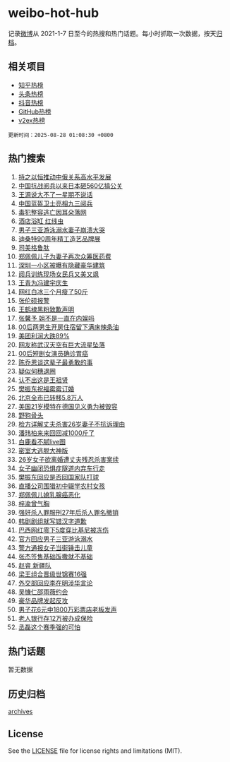 # weibo-hot-hub

记录[微博](https://www.weibo.com)从 2021-1-7 日至今的热搜和热门话题。每小时抓取一次数据，按天[归档](archives)。

## 相关项目

- [知乎热榜](https://github.com/lonnyzhang423/zhihu-hot-hub)
- [头条热榜](https://github.com/lonnyzhang423/toutiao-hot-hub)
- [抖音热榜](https://github.com/lonnyzhang423/douyin-hot-hub)
- [GitHub热榜](https://github.com/lonnyzhang423/github-hot-hub)
- [v2ex热榜](https://github.com/lonnyzhang423/v2ex-hot-hub)


`更新时间：2025-08-28 01:08:30 +0800`

## 热门搜索

1. [持之以恒推动中俄关系高水平发展](https://m.weibo.cn/search?containerid=100103type%3D1%26t%3D10%26q%3D%23%E6%8C%81%E4%B9%8B%E4%BB%A5%E6%81%92%E6%8E%A8%E5%8A%A8%E4%B8%AD%E4%BF%84%E5%85%B3%E7%B3%BB%E9%AB%98%E6%B0%B4%E5%B9%B3%E5%8F%91%E5%B1%95%23&stream_entry_id=51&isnewpage=1&extparam=seat%3D1%26filter_type%3Drealtimehot%26stream_entry_id%3D51%26c_type%3D51%26dgr%3D0%26cate%3D10103%26pos%3D0%26q%3D%2523%25E6%258C%2581%25E4%25B9%258B%25E4%25BB%25A5%25E6%2581%2592%25E6%258E%25A8%25E5%258A%25A8%25E4%25B8%25AD%25E4%25BF%2584%25E5%2585%25B3%25E7%25B3%25BB%25E9%25AB%2598%25E6%25B0%25B4%25E5%25B9%25B3%25E5%258F%2591%25E5%25B1%2595%2523%26display_time%3D1756314508%26pre_seqid%3D1756314508937051129466)
1. [中国抗战阅兵以来日本砸560亿搞公关](https://m.weibo.cn/search?containerid=100103type%3D1%26t%3D10%26q%3D%23%E4%B8%AD%E5%9B%BD%E6%8A%97%E6%88%98%E9%98%85%E5%85%B5%E4%BB%A5%E6%9D%A5%E6%97%A5%E6%9C%AC%E7%A0%B8560%E4%BA%BF%E6%90%9E%E5%85%AC%E5%85%B3%23&stream_entry_id=31&isnewpage=1&extparam=seat%3D1%26dgr%3D0%26band_rank%3D1%26filter_type%3Drealtimehot%26flag%3D1%26pos%3D0%26c_type%3D31%26realpos%3D1%26lcate%3D5001%26cate%3D5001%26stream_entry_id%3D31%26q%3D%2523%25E4%25B8%25AD%25E5%259B%25BD%25E6%258A%2597%25E6%2588%2598%25E9%2598%2585%25E5%2585%25B5%25E4%25BB%25A5%25E6%259D%25A5%25E6%2597%25A5%25E6%259C%25AC%25E7%25A0%25B8560%25E4%25BA%25BF%25E6%2590%259E%25E5%2585%25AC%25E5%2585%25B3%2523%26display_time%3D1756314508%26pre_seqid%3D1756314508937051129466)
1. [王源说大不了一星期不说话](https://m.weibo.cn/search?containerid=100103type%3D1%26t%3D10%26q%3D%E7%8E%8B%E6%BA%90%E8%AF%B4%E5%A4%A7%E4%B8%8D%E4%BA%86%E4%B8%80%E6%98%9F%E6%9C%9F%E4%B8%8D%E8%AF%B4%E8%AF%9D&stream_entry_id=31&isnewpage=1&extparam=seat%3D1%26dgr%3D0%26band_rank%3D2%26filter_type%3Drealtimehot%26flag%3D2%26pos%3D1%26c_type%3D31%26realpos%3D2%26lcate%3D5001%26cate%3D5001%26stream_entry_id%3D31%26q%3D%25E7%258E%258B%25E6%25BA%2590%25E8%25AF%25B4%25E5%25A4%25A7%25E4%25B8%258D%25E4%25BA%2586%25E4%25B8%2580%25E6%2598%259F%25E6%259C%259F%25E4%25B8%258D%25E8%25AF%25B4%25E8%25AF%259D%26display_time%3D1756314508%26pre_seqid%3D1756314508937051129466)
1. [中国蓝盔卫士亮相九三阅兵](https://m.weibo.cn/search?containerid=100103type%3D1%26t%3D10%26q%3D%23%E4%B8%AD%E5%9B%BD%E8%93%9D%E7%9B%94%E5%8D%AB%E5%A3%AB%E4%BA%AE%E7%9B%B8%E4%B9%9D%E4%B8%89%E9%98%85%E5%85%B5%23&stream_entry_id=31&isnewpage=1&extparam=seat%3D1%26dgr%3D0%26band_rank%3D3%26filter_type%3Drealtimehot%26flag%3D0%26pos%3D2%26c_type%3D31%26realpos%3D3%26lcate%3D5001%26cate%3D5001%26stream_entry_id%3D31%26q%3D%2523%25E4%25B8%25AD%25E5%259B%25BD%25E8%2593%259D%25E7%259B%2594%25E5%258D%25AB%25E5%25A3%25AB%25E4%25BA%25AE%25E7%259B%25B8%25E4%25B9%259D%25E4%25B8%2589%25E9%2598%2585%25E5%2585%25B5%2523%26display_time%3D1756314508%26pre_seqid%3D1756314508937051129466)
1. [毒犯整容逃亡因耳朵落网](https://m.weibo.cn/search?containerid=100103type%3D1%26t%3D10%26q%3D%23%E6%AF%92%E7%8A%AF%E6%95%B4%E5%AE%B9%E9%80%83%E4%BA%A1%E5%9B%A0%E8%80%B3%E6%9C%B5%E8%90%BD%E7%BD%91%23&stream_entry_id=31&isnewpage=1&extparam=seat%3D1%26dgr%3D0%26band_rank%3D4%26filter_type%3Drealtimehot%26flag%3D0%26pos%3D3%26c_type%3D31%26realpos%3D4%26lcate%3D5001%26cate%3D5001%26stream_entry_id%3D31%26q%3D%2523%25E6%25AF%2592%25E7%258A%25AF%25E6%2595%25B4%25E5%25AE%25B9%25E9%2580%2583%25E4%25BA%25A1%25E5%259B%25A0%25E8%2580%25B3%25E6%259C%25B5%25E8%2590%25BD%25E7%25BD%2591%2523%26display_time%3D1756314508%26pre_seqid%3D1756314508937051129466)
1. [酒店浴缸 红线虫](https://m.weibo.cn/search?containerid=100103type%3D1%26t%3D10%26q%3D%E9%85%92%E5%BA%97%E6%B5%B4%E7%BC%B8+%E7%BA%A2%E7%BA%BF%E8%99%AB&stream_entry_id=31&isnewpage=1&extparam=seat%3D1%26dgr%3D0%26band_rank%3D5%26filter_type%3Drealtimehot%26flag%3D0%26pos%3D4%26c_type%3D31%26realpos%3D5%26lcate%3D5001%26cate%3D5001%26stream_entry_id%3D31%26q%3D%25E9%2585%2592%25E5%25BA%2597%25E6%25B5%25B4%25E7%25BC%25B8%2520%25E7%25BA%25A2%25E7%25BA%25BF%25E8%2599%25AB%26display_time%3D1756314508%26pre_seqid%3D1756314508937051129466)
1. [男子三亚游泳溺水妻子崩溃大哭](https://m.weibo.cn/search?containerid=100103type%3D1%26t%3D10%26q%3D%23%E7%94%B7%E5%AD%90%E4%B8%89%E4%BA%9A%E6%B8%B8%E6%B3%B3%E6%BA%BA%E6%B0%B4%E5%A6%BB%E5%AD%90%E5%B4%A9%E6%BA%83%E5%A4%A7%E5%93%AD%23&stream_entry_id=31&isnewpage=1&extparam=seat%3D1%26dgr%3D0%26band_rank%3D6%26filter_type%3Drealtimehot%26flag%3D0%26pos%3D5%26c_type%3D31%26realpos%3D6%26lcate%3D5001%26cate%3D5001%26stream_entry_id%3D31%26q%3D%2523%25E7%2594%25B7%25E5%25AD%2590%25E4%25B8%2589%25E4%25BA%259A%25E6%25B8%25B8%25E6%25B3%25B3%25E6%25BA%25BA%25E6%25B0%25B4%25E5%25A6%25BB%25E5%25AD%2590%25E5%25B4%25A9%25E6%25BA%2583%25E5%25A4%25A7%25E5%2593%25AD%2523%26display_time%3D1756314508%26pre_seqid%3D1756314508937051129466)
1. [迪桑特90周年精工造艺品牌展](https://m.weibo.cn/search?containerid=100103type%3D1%26t%3D10%26q%3D%23%E8%BF%AA%E6%A1%91%E7%89%B990%E5%91%A8%E5%B9%B4%E7%B2%BE%E5%B7%A5%E9%80%A0%E8%89%BA%E5%93%81%E7%89%8C%E5%B1%95%23&stream_entry_id=31&isnewpage=1&extparam=seat%3D1%26dgr%3D0%26stream_entry_id%3D31%26adid%3D298753%26is_ad_pos%3D1%26filter_type%3Drealtimehot%26pos%3D6%26c_type%3D31%26band_rank%3D7%26topic_ad%3D1%26cate%3D5001%26lcate%3D5001%26q%3D%2523%25E8%25BF%25AA%25E6%25A1%2591%25E7%2589%25B990%25E5%2591%25A8%25E5%25B9%25B4%25E7%25B2%25BE%25E5%25B7%25A5%25E9%2580%25A0%25E8%2589%25BA%25E5%2593%2581%25E7%2589%258C%25E5%25B1%2595%2523%26display_time%3D1756314508%26pre_seqid%3D1756314508937051129466)
1. [司美格鲁肽](https://m.weibo.cn/search?containerid=100103type%3D1%26t%3D10%26q%3D%E5%8F%B8%E7%BE%8E%E6%A0%BC%E9%B2%81%E8%82%BD&stream_entry_id=31&isnewpage=1&extparam=seat%3D1%26dgr%3D0%26band_rank%3D7%26filter_type%3Drealtimehot%26flag%3D0%26pos%3D7%26c_type%3D31%26realpos%3D7%26lcate%3D5001%26cate%3D5001%26stream_entry_id%3D31%26q%3D%25E5%258F%25B8%25E7%25BE%258E%25E6%25A0%25BC%25E9%25B2%2581%25E8%2582%25BD%26display_time%3D1756314508%26pre_seqid%3D1756314508937051129466)
1. [郑佩佩儿子为妻子再次众筹医药费](https://m.weibo.cn/search?containerid=100103type%3D1%26t%3D10%26q%3D%23%E9%83%91%E4%BD%A9%E4%BD%A9%E5%84%BF%E5%AD%90%E4%B8%BA%E5%A6%BB%E5%AD%90%E5%86%8D%E6%AC%A1%E4%BC%97%E7%AD%B9%E5%8C%BB%E8%8D%AF%E8%B4%B9%23&stream_entry_id=31&isnewpage=1&extparam=seat%3D1%26dgr%3D0%26band_rank%3D8%26filter_type%3Drealtimehot%26flag%3D0%26pos%3D8%26c_type%3D31%26realpos%3D8%26lcate%3D5001%26cate%3D5001%26stream_entry_id%3D31%26q%3D%2523%25E9%2583%2591%25E4%25BD%25A9%25E4%25BD%25A9%25E5%2584%25BF%25E5%25AD%2590%25E4%25B8%25BA%25E5%25A6%25BB%25E5%25AD%2590%25E5%2586%258D%25E6%25AC%25A1%25E4%25BC%2597%25E7%25AD%25B9%25E5%258C%25BB%25E8%258D%25AF%25E8%25B4%25B9%2523%26display_time%3D1756314508%26pre_seqid%3D1756314508937051129466)
1. [深圳一小区被曝有隐藏豪华建筑](https://m.weibo.cn/search?containerid=100103type%3D1%26t%3D10%26q%3D%23%E6%B7%B1%E5%9C%B3%E4%B8%80%E5%B0%8F%E5%8C%BA%E8%A2%AB%E6%9B%9D%E6%9C%89%E9%9A%90%E8%97%8F%E8%B1%AA%E5%8D%8E%E5%BB%BA%E7%AD%91%23&stream_entry_id=31&isnewpage=1&extparam=seat%3D1%26dgr%3D0%26band_rank%3D9%26filter_type%3Drealtimehot%26flag%3D0%26pos%3D9%26c_type%3D31%26realpos%3D9%26lcate%3D5001%26cate%3D5001%26stream_entry_id%3D31%26q%3D%2523%25E6%25B7%25B1%25E5%259C%25B3%25E4%25B8%2580%25E5%25B0%258F%25E5%258C%25BA%25E8%25A2%25AB%25E6%259B%259D%25E6%259C%2589%25E9%259A%2590%25E8%2597%258F%25E8%25B1%25AA%25E5%258D%258E%25E5%25BB%25BA%25E7%25AD%2591%2523%26display_time%3D1756314508%26pre_seqid%3D1756314508937051129466)
1. [阅兵训练现场女民兵又美又飒](https://m.weibo.cn/search?containerid=100103type%3D1%26t%3D10%26q%3D%23%E9%98%85%E5%85%B5%E8%AE%AD%E7%BB%83%E7%8E%B0%E5%9C%BA%E5%A5%B3%E6%B0%91%E5%85%B5%E5%8F%88%E7%BE%8E%E5%8F%88%E9%A3%92%23&stream_entry_id=31&isnewpage=1&extparam=seat%3D1%26dgr%3D0%26band_rank%3D10%26filter_type%3Drealtimehot%26flag%3D1%26pos%3D10%26c_type%3D31%26realpos%3D10%26lcate%3D5001%26cate%3D5001%26stream_entry_id%3D31%26q%3D%2523%25E9%2598%2585%25E5%2585%25B5%25E8%25AE%25AD%25E7%25BB%2583%25E7%258E%25B0%25E5%259C%25BA%25E5%25A5%25B3%25E6%25B0%2591%25E5%2585%25B5%25E5%258F%2588%25E7%25BE%258E%25E5%258F%2588%25E9%25A3%2592%2523%26display_time%3D1756314508%26pre_seqid%3D1756314508937051129466)
1. [王青为冯建宇庆生](https://m.weibo.cn/search?containerid=100103type%3D1%26t%3D10%26q%3D%23%E7%8E%8B%E9%9D%92%E4%B8%BA%E5%86%AF%E5%BB%BA%E5%AE%87%E5%BA%86%E7%94%9F%23&stream_entry_id=31&isnewpage=1&extparam=seat%3D1%26dgr%3D0%26band_rank%3D11%26filter_type%3Drealtimehot%26flag%3D0%26pos%3D11%26c_type%3D31%26realpos%3D11%26lcate%3D5001%26cate%3D5001%26stream_entry_id%3D31%26q%3D%2523%25E7%258E%258B%25E9%259D%2592%25E4%25B8%25BA%25E5%2586%25AF%25E5%25BB%25BA%25E5%25AE%2587%25E5%25BA%2586%25E7%2594%259F%2523%26display_time%3D1756314508%26pre_seqid%3D1756314508937051129466)
1. [网红白冰三个月瘦了50斤](https://m.weibo.cn/search?containerid=100103type%3D1%26t%3D10%26q%3D%23%E7%BD%91%E7%BA%A2%E7%99%BD%E5%86%B0%E4%B8%89%E4%B8%AA%E6%9C%88%E7%98%A6%E4%BA%8650%E6%96%A4%23&stream_entry_id=31&isnewpage=1&extparam=seat%3D1%26dgr%3D0%26band_rank%3D12%26filter_type%3Drealtimehot%26flag%3D2%26pos%3D12%26c_type%3D31%26realpos%3D12%26lcate%3D5001%26cate%3D5001%26stream_entry_id%3D31%26q%3D%2523%25E7%25BD%2591%25E7%25BA%25A2%25E7%2599%25BD%25E5%2586%25B0%25E4%25B8%2589%25E4%25B8%25AA%25E6%259C%2588%25E7%2598%25A6%25E4%25BA%258650%25E6%2596%25A4%2523%26display_time%3D1756314508%26pre_seqid%3D1756314508937051129466)
1. [张伦硕报警](https://m.weibo.cn/search?containerid=100103type%3D1%26t%3D10%26q%3D%23%E5%BC%A0%E4%BC%A6%E7%A1%95%E6%8A%A5%E8%AD%A6%23&stream_entry_id=31&isnewpage=1&extparam=seat%3D1%26dgr%3D0%26band_rank%3D13%26filter_type%3Drealtimehot%26flag%3D2%26pos%3D13%26c_type%3D31%26realpos%3D13%26lcate%3D5001%26cate%3D5001%26stream_entry_id%3D31%26q%3D%2523%25E5%25BC%25A0%25E4%25BC%25A6%25E7%25A1%2595%25E6%258A%25A5%25E8%25AD%25A6%2523%26display_time%3D1756314508%26pre_seqid%3D1756314508937051129466)
1. [王鹤棣黑粉致歉声明](https://m.weibo.cn/search?containerid=100103type%3D1%26t%3D10%26q%3D%23%E7%8E%8B%E9%B9%A4%E6%A3%A3%E9%BB%91%E7%B2%89%E8%87%B4%E6%AD%89%E5%A3%B0%E6%98%8E%23&stream_entry_id=31&isnewpage=1&extparam=seat%3D1%26dgr%3D0%26band_rank%3D14%26filter_type%3Drealtimehot%26flag%3D0%26pos%3D14%26c_type%3D31%26realpos%3D14%26lcate%3D5001%26cate%3D5001%26stream_entry_id%3D31%26q%3D%2523%25E7%258E%258B%25E9%25B9%25A4%25E6%25A3%25A3%25E9%25BB%2591%25E7%25B2%2589%25E8%2587%25B4%25E6%25AD%2589%25E5%25A3%25B0%25E6%2598%258E%2523%26display_time%3D1756314508%26pre_seqid%3D1756314508937051129466)
1. [张馨予 姐不是一直在内娱吗](https://m.weibo.cn/search?containerid=100103type%3D1%26t%3D10%26q%3D%E5%BC%A0%E9%A6%A8%E4%BA%88+%E5%A7%90%E4%B8%8D%E6%98%AF%E4%B8%80%E7%9B%B4%E5%9C%A8%E5%86%85%E5%A8%B1%E5%90%97&stream_entry_id=31&isnewpage=1&extparam=seat%3D1%26dgr%3D0%26band_rank%3D15%26filter_type%3Drealtimehot%26flag%3D0%26pos%3D15%26c_type%3D31%26realpos%3D15%26lcate%3D5001%26cate%3D5001%26stream_entry_id%3D31%26q%3D%25E5%25BC%25A0%25E9%25A6%25A8%25E4%25BA%2588%2520%25E5%25A7%2590%25E4%25B8%258D%25E6%2598%25AF%25E4%25B8%2580%25E7%259B%25B4%25E5%259C%25A8%25E5%2586%2585%25E5%25A8%25B1%25E5%2590%2597%26display_time%3D1756314508%26pre_seqid%3D1756314508937051129466)
1. [00后两男生开房住宿留下满床辣条油](https://m.weibo.cn/search?containerid=100103type%3D1%26t%3D10%26q%3D%2300%E5%90%8E%E4%B8%A4%E7%94%B7%E7%94%9F%E5%BC%80%E6%88%BF%E4%BD%8F%E5%AE%BF%E7%95%99%E4%B8%8B%E6%BB%A1%E5%BA%8A%E8%BE%A3%E6%9D%A1%E6%B2%B9%23&stream_entry_id=31&isnewpage=1&extparam=seat%3D1%26dgr%3D0%26band_rank%3D16%26filter_type%3Drealtimehot%26flag%3D0%26pos%3D16%26c_type%3D31%26realpos%3D16%26lcate%3D5001%26cate%3D5001%26stream_entry_id%3D31%26q%3D%252300%25E5%2590%258E%25E4%25B8%25A4%25E7%2594%25B7%25E7%2594%259F%25E5%25BC%2580%25E6%2588%25BF%25E4%25BD%258F%25E5%25AE%25BF%25E7%2595%2599%25E4%25B8%258B%25E6%25BB%25A1%25E5%25BA%258A%25E8%25BE%25A3%25E6%259D%25A1%25E6%25B2%25B9%2523%26display_time%3D1756314508%26pre_seqid%3D1756314508937051129466)
1. [美团利润大跌89%](https://m.weibo.cn/search?containerid=100103type%3D1%26t%3D10%26q%3D%E7%BE%8E%E5%9B%A2%E5%88%A9%E6%B6%A6%E5%A4%A7%E8%B7%8C89%25&stream_entry_id=31&isnewpage=1&extparam=seat%3D1%26dgr%3D0%26band_rank%3D17%26filter_type%3Drealtimehot%26flag%3D0%26pos%3D17%26c_type%3D31%26realpos%3D17%26lcate%3D5001%26cate%3D5001%26stream_entry_id%3D31%26q%3D%25E7%25BE%258E%25E5%259B%25A2%25E5%2588%25A9%25E6%25B6%25A6%25E5%25A4%25A7%25E8%25B7%258C89%2525%26display_time%3D1756314508%26pre_seqid%3D1756314508937051129466)
1. [网友称武汉天空有巨大流星坠落](https://m.weibo.cn/search?containerid=100103type%3D1%26t%3D10%26q%3D%23%E7%BD%91%E5%8F%8B%E7%A7%B0%E6%AD%A6%E6%B1%89%E5%A4%A9%E7%A9%BA%E6%9C%89%E5%B7%A8%E5%A4%A7%E6%B5%81%E6%98%9F%E5%9D%A0%E8%90%BD%23&stream_entry_id=31&isnewpage=1&extparam=seat%3D1%26dgr%3D0%26band_rank%3D18%26filter_type%3Drealtimehot%26flag%3D1%26pos%3D18%26c_type%3D31%26realpos%3D18%26lcate%3D5001%26cate%3D5001%26stream_entry_id%3D31%26q%3D%2523%25E7%25BD%2591%25E5%258F%258B%25E7%25A7%25B0%25E6%25AD%25A6%25E6%25B1%2589%25E5%25A4%25A9%25E7%25A9%25BA%25E6%259C%2589%25E5%25B7%25A8%25E5%25A4%25A7%25E6%25B5%2581%25E6%2598%259F%25E5%259D%25A0%25E8%2590%25BD%2523%26display_time%3D1756314508%26pre_seqid%3D1756314508937051129466)
1. [00后短剧女演员确诊胃癌](https://m.weibo.cn/search?containerid=100103type%3D1%26t%3D10%26q%3D%2300%E5%90%8E%E7%9F%AD%E5%89%A7%E5%A5%B3%E6%BC%94%E5%91%98%E7%A1%AE%E8%AF%8A%E8%83%83%E7%99%8C%23&stream_entry_id=31&isnewpage=1&extparam=seat%3D1%26dgr%3D0%26band_rank%3D19%26filter_type%3Drealtimehot%26flag%3D0%26pos%3D19%26c_type%3D31%26realpos%3D19%26lcate%3D5001%26cate%3D5001%26stream_entry_id%3D31%26q%3D%252300%25E5%2590%258E%25E7%259F%25AD%25E5%2589%25A7%25E5%25A5%25B3%25E6%25BC%2594%25E5%2591%2598%25E7%25A1%25AE%25E8%25AF%258A%25E8%2583%2583%25E7%2599%258C%2523%26display_time%3D1756314508%26pre_seqid%3D1756314508937051129466)
1. [陈乔恩谈这辈子最勇敢的事](https://m.weibo.cn/search?containerid=100103type%3D1%26t%3D10%26q%3D%E9%99%88%E4%B9%94%E6%81%A9%E8%B0%88%E8%BF%99%E8%BE%88%E5%AD%90%E6%9C%80%E5%8B%87%E6%95%A2%E7%9A%84%E4%BA%8B&stream_entry_id=31&isnewpage=1&extparam=seat%3D1%26dgr%3D0%26band_rank%3D20%26filter_type%3Drealtimehot%26flag%3D0%26pos%3D20%26c_type%3D31%26realpos%3D20%26lcate%3D5001%26cate%3D5001%26stream_entry_id%3D31%26q%3D%25E9%2599%2588%25E4%25B9%2594%25E6%2581%25A9%25E8%25B0%2588%25E8%25BF%2599%25E8%25BE%2588%25E5%25AD%2590%25E6%259C%2580%25E5%258B%2587%25E6%2595%25A2%25E7%259A%2584%25E4%25BA%258B%26display_time%3D1756314508%26pre_seqid%3D1756314508937051129466)
1. [疑似何穗退圈](https://m.weibo.cn/search?containerid=100103type%3D1%26t%3D10%26q%3D%23%E7%96%91%E4%BC%BC%E4%BD%95%E7%A9%97%E9%80%80%E5%9C%88%23&stream_entry_id=31&isnewpage=1&extparam=seat%3D1%26dgr%3D0%26band_rank%3D21%26filter_type%3Drealtimehot%26flag%3D0%26pos%3D21%26c_type%3D31%26realpos%3D21%26lcate%3D5001%26cate%3D5001%26stream_entry_id%3D31%26q%3D%2523%25E7%2596%2591%25E4%25BC%25BC%25E4%25BD%2595%25E7%25A9%2597%25E9%2580%2580%25E5%259C%2588%2523%26display_time%3D1756314508%26pre_seqid%3D1756314508937051129466)
1. [认不出这是王祖贤](https://m.weibo.cn/search?containerid=100103type%3D1%26t%3D10%26q%3D%23%E8%AE%A4%E4%B8%8D%E5%87%BA%E8%BF%99%E6%98%AF%E7%8E%8B%E7%A5%96%E8%B4%A4%23&stream_entry_id=31&isnewpage=1&extparam=seat%3D1%26dgr%3D0%26band_rank%3D22%26filter_type%3Drealtimehot%26flag%3D0%26pos%3D22%26c_type%3D31%26realpos%3D22%26lcate%3D5001%26cate%3D5001%26stream_entry_id%3D31%26q%3D%2523%25E8%25AE%25A4%25E4%25B8%258D%25E5%2587%25BA%25E8%25BF%2599%25E6%2598%25AF%25E7%258E%258B%25E7%25A5%2596%25E8%25B4%25A4%2523%26display_time%3D1756314508%26pre_seqid%3D1756314508937051129466)
1. [樊振东祝福霉霉订婚](https://m.weibo.cn/search?containerid=100103type%3D1%26t%3D10%26q%3D%23%E6%A8%8A%E6%8C%AF%E4%B8%9C%E7%A5%9D%E7%A6%8F%E9%9C%89%E9%9C%89%E8%AE%A2%E5%A9%9A%23&stream_entry_id=31&isnewpage=1&extparam=seat%3D1%26dgr%3D0%26band_rank%3D23%26filter_type%3Drealtimehot%26flag%3D0%26pos%3D23%26c_type%3D31%26realpos%3D23%26lcate%3D5001%26cate%3D5001%26stream_entry_id%3D31%26q%3D%2523%25E6%25A8%258A%25E6%258C%25AF%25E4%25B8%259C%25E7%25A5%259D%25E7%25A6%258F%25E9%259C%2589%25E9%259C%2589%25E8%25AE%25A2%25E5%25A9%259A%2523%26display_time%3D1756314508%26pre_seqid%3D1756314508937051129466)
1. [北京全市已转移5.8万人](https://m.weibo.cn/search?containerid=100103type%3D1%26t%3D10%26q%3D%23%E5%8C%97%E4%BA%AC%E5%85%A8%E5%B8%82%E5%B7%B2%E8%BD%AC%E7%A7%BB5.8%E4%B8%87%E4%BA%BA%23&stream_entry_id=31&isnewpage=1&extparam=seat%3D1%26dgr%3D0%26band_rank%3D24%26filter_type%3Drealtimehot%26flag%3D0%26pos%3D24%26c_type%3D31%26realpos%3D24%26lcate%3D5001%26cate%3D5001%26stream_entry_id%3D31%26q%3D%2523%25E5%258C%2597%25E4%25BA%25AC%25E5%2585%25A8%25E5%25B8%2582%25E5%25B7%25B2%25E8%25BD%25AC%25E7%25A7%25BB5.8%25E4%25B8%2587%25E4%25BA%25BA%2523%26display_time%3D1756314508%26pre_seqid%3D1756314508937051129466)
1. [美国21岁模特在德国见义勇为被毁容](https://m.weibo.cn/search?containerid=100103type%3D1%26t%3D10%26q%3D%23%E7%BE%8E%E5%9B%BD21%E5%B2%81%E6%A8%A1%E7%89%B9%E5%9C%A8%E5%BE%B7%E5%9B%BD%E8%A7%81%E4%B9%89%E5%8B%87%E4%B8%BA%E8%A2%AB%E6%AF%81%E5%AE%B9%23&stream_entry_id=31&isnewpage=1&extparam=seat%3D1%26dgr%3D0%26band_rank%3D25%26filter_type%3Drealtimehot%26flag%3D0%26pos%3D25%26c_type%3D31%26realpos%3D25%26lcate%3D5001%26cate%3D5001%26stream_entry_id%3D31%26q%3D%2523%25E7%25BE%258E%25E5%259B%25BD21%25E5%25B2%2581%25E6%25A8%25A1%25E7%2589%25B9%25E5%259C%25A8%25E5%25BE%25B7%25E5%259B%25BD%25E8%25A7%2581%25E4%25B9%2589%25E5%258B%2587%25E4%25B8%25BA%25E8%25A2%25AB%25E6%25AF%2581%25E5%25AE%25B9%2523%26display_time%3D1756314508%26pre_seqid%3D1756314508937051129466)
1. [野狗骨头](https://m.weibo.cn/search?containerid=100103type%3D1%26t%3D10%26q%3D%E9%87%8E%E7%8B%97%E9%AA%A8%E5%A4%B4&stream_entry_id=31&isnewpage=1&extparam=seat%3D1%26dgr%3D0%26band_rank%3D26%26filter_type%3Drealtimehot%26flag%3D0%26pos%3D26%26c_type%3D31%26realpos%3D26%26lcate%3D5001%26cate%3D5001%26stream_entry_id%3D31%26q%3D%25E9%2587%258E%25E7%258B%2597%25E9%25AA%25A8%25E5%25A4%25B4%26display_time%3D1756314508%26pre_seqid%3D1756314508937051129466)
1. [检方详解丈夫杀害26岁妻子不抗诉理由](https://m.weibo.cn/search?containerid=100103type%3D1%26t%3D10%26q%3D%23%E6%A3%80%E6%96%B9%E8%AF%A6%E8%A7%A3%E4%B8%88%E5%A4%AB%E6%9D%80%E5%AE%B326%E5%B2%81%E5%A6%BB%E5%AD%90%E4%B8%8D%E6%8A%97%E8%AF%89%E7%90%86%E7%94%B1%23&stream_entry_id=31&isnewpage=1&extparam=seat%3D1%26dgr%3D0%26band_rank%3D27%26filter_type%3Drealtimehot%26flag%3D0%26pos%3D27%26c_type%3D31%26realpos%3D27%26lcate%3D5001%26cate%3D5001%26stream_entry_id%3D31%26q%3D%2523%25E6%25A3%2580%25E6%2596%25B9%25E8%25AF%25A6%25E8%25A7%25A3%25E4%25B8%2588%25E5%25A4%25AB%25E6%259D%2580%25E5%25AE%25B326%25E5%25B2%2581%25E5%25A6%25BB%25E5%25AD%2590%25E4%25B8%258D%25E6%258A%2597%25E8%25AF%2589%25E7%2590%2586%25E7%2594%25B1%2523%26display_time%3D1756314508%26pre_seqid%3D1756314508937051129466)
1. [潘玮柏来来回回减1000斤了](https://m.weibo.cn/search?containerid=100103type%3D1%26t%3D10%26q%3D%E6%BD%98%E7%8E%AE%E6%9F%8F%E6%9D%A5%E6%9D%A5%E5%9B%9E%E5%9B%9E%E5%87%8F1000%E6%96%A4%E4%BA%86&stream_entry_id=31&isnewpage=1&extparam=seat%3D1%26dgr%3D0%26band_rank%3D28%26filter_type%3Drealtimehot%26flag%3D0%26pos%3D28%26c_type%3D31%26realpos%3D28%26lcate%3D5001%26cate%3D5001%26stream_entry_id%3D31%26q%3D%25E6%25BD%2598%25E7%258E%25AE%25E6%259F%258F%25E6%259D%25A5%25E6%259D%25A5%25E5%259B%259E%25E5%259B%259E%25E5%2587%258F1000%25E6%2596%25A4%25E4%25BA%2586%26display_time%3D1756314508%26pre_seqid%3D1756314508937051129466)
1. [白鹿看不腻live图](https://m.weibo.cn/search?containerid=100103type%3D1%26t%3D10%26q%3D%23%E7%99%BD%E9%B9%BF%E7%9C%8B%E4%B8%8D%E8%85%BBlive%E5%9B%BE%23&stream_entry_id=31&isnewpage=1&extparam=seat%3D1%26dgr%3D0%26band_rank%3D29%26filter_type%3Drealtimehot%26flag%3D1%26pos%3D29%26c_type%3D31%26realpos%3D29%26lcate%3D5001%26cate%3D5001%26stream_entry_id%3D31%26q%3D%2523%25E7%2599%25BD%25E9%25B9%25BF%25E7%259C%258B%25E4%25B8%258D%25E8%2585%25BBlive%25E5%259B%25BE%2523%26display_time%3D1756314508%26pre_seqid%3D1756314508937051129466)
1. [密室大逃脱大神版](https://m.weibo.cn/search?containerid=100103type%3D1%26t%3D10%26q%3D%E5%AF%86%E5%AE%A4%E5%A4%A7%E9%80%83%E8%84%B1%E5%A4%A7%E7%A5%9E%E7%89%88&stream_entry_id=31&isnewpage=1&extparam=seat%3D1%26dgr%3D0%26band_rank%3D30%26filter_type%3Drealtimehot%26flag%3D1%26pos%3D30%26c_type%3D31%26realpos%3D30%26lcate%3D5001%26cate%3D5001%26stream_entry_id%3D31%26q%3D%25E5%25AF%2586%25E5%25AE%25A4%25E5%25A4%25A7%25E9%2580%2583%25E8%2584%25B1%25E5%25A4%25A7%25E7%25A5%259E%25E7%2589%2588%26display_time%3D1756314508%26pre_seqid%3D1756314508937051129466)
1. [26岁女子欲离婚遭丈夫残忍杀害案续](https://m.weibo.cn/search?containerid=100103type%3D1%26t%3D10%26q%3D%2326%E5%B2%81%E5%A5%B3%E5%AD%90%E6%AC%B2%E7%A6%BB%E5%A9%9A%E9%81%AD%E4%B8%88%E5%A4%AB%E6%AE%8B%E5%BF%8D%E6%9D%80%E5%AE%B3%E6%A1%88%E7%BB%AD%23&stream_entry_id=31&isnewpage=1&extparam=seat%3D1%26dgr%3D0%26band_rank%3D31%26filter_type%3Drealtimehot%26flag%3D1%26pos%3D31%26c_type%3D31%26realpos%3D31%26lcate%3D5001%26cate%3D5001%26stream_entry_id%3D31%26q%3D%252326%25E5%25B2%2581%25E5%25A5%25B3%25E5%25AD%2590%25E6%25AC%25B2%25E7%25A6%25BB%25E5%25A9%259A%25E9%2581%25AD%25E4%25B8%2588%25E5%25A4%25AB%25E6%25AE%258B%25E5%25BF%258D%25E6%259D%2580%25E5%25AE%25B3%25E6%25A1%2588%25E7%25BB%25AD%2523%26display_time%3D1756314508%26pre_seqid%3D1756314508937051129466)
1. [女子幽闭恐惧症隧道内弃车行走](https://m.weibo.cn/search?containerid=100103type%3D1%26t%3D10%26q%3D%23%E5%A5%B3%E5%AD%90%E5%B9%BD%E9%97%AD%E6%81%90%E6%83%A7%E7%97%87%E9%9A%A7%E9%81%93%E5%86%85%E5%BC%83%E8%BD%A6%E8%A1%8C%E8%B5%B0%23&stream_entry_id=31&isnewpage=1&extparam=seat%3D1%26dgr%3D0%26band_rank%3D32%26filter_type%3Drealtimehot%26flag%3D0%26pos%3D32%26c_type%3D31%26realpos%3D32%26lcate%3D5001%26cate%3D5001%26stream_entry_id%3D31%26q%3D%2523%25E5%25A5%25B3%25E5%25AD%2590%25E5%25B9%25BD%25E9%2597%25AD%25E6%2581%2590%25E6%2583%25A7%25E7%2597%2587%25E9%259A%25A7%25E9%2581%2593%25E5%2586%2585%25E5%25BC%2583%25E8%25BD%25A6%25E8%25A1%258C%25E8%25B5%25B0%2523%26display_time%3D1756314508%26pre_seqid%3D1756314508937051129466)
1. [樊振东回应是否回国家队打球](https://m.weibo.cn/search?containerid=100103type%3D1%26t%3D10%26q%3D%23%E6%A8%8A%E6%8C%AF%E4%B8%9C%E5%9B%9E%E5%BA%94%E6%98%AF%E5%90%A6%E5%9B%9E%E5%9B%BD%E5%AE%B6%E9%98%9F%E6%89%93%E7%90%83%23&stream_entry_id=31&isnewpage=1&extparam=seat%3D1%26dgr%3D0%26band_rank%3D33%26filter_type%3Drealtimehot%26flag%3D0%26pos%3D33%26c_type%3D31%26realpos%3D33%26lcate%3D5001%26cate%3D5001%26stream_entry_id%3D31%26q%3D%2523%25E6%25A8%258A%25E6%258C%25AF%25E4%25B8%259C%25E5%259B%259E%25E5%25BA%2594%25E6%2598%25AF%25E5%2590%25A6%25E5%259B%259E%25E5%259B%25BD%25E5%25AE%25B6%25E9%2598%259F%25E6%2589%2593%25E7%2590%2583%2523%26display_time%3D1756314508%26pre_seqid%3D1756314508937051129466)
1. [直播公司围猎初中辍学农村女孩](https://m.weibo.cn/search?containerid=100103type%3D1%26t%3D10%26q%3D%E7%9B%B4%E6%92%AD%E5%85%AC%E5%8F%B8%E5%9B%B4%E7%8C%8E%E5%88%9D%E4%B8%AD%E8%BE%8D%E5%AD%A6%E5%86%9C%E6%9D%91%E5%A5%B3%E5%AD%A9&stream_entry_id=31&isnewpage=1&extparam=seat%3D1%26dgr%3D0%26band_rank%3D34%26filter_type%3Drealtimehot%26flag%3D0%26pos%3D34%26c_type%3D31%26realpos%3D34%26lcate%3D5001%26cate%3D5001%26stream_entry_id%3D31%26q%3D%25E7%259B%25B4%25E6%2592%25AD%25E5%2585%25AC%25E5%258F%25B8%25E5%259B%25B4%25E7%258C%258E%25E5%2588%259D%25E4%25B8%25AD%25E8%25BE%258D%25E5%25AD%25A6%25E5%2586%259C%25E6%259D%2591%25E5%25A5%25B3%25E5%25AD%25A9%26display_time%3D1756314508%26pre_seqid%3D1756314508937051129466)
1. [郑佩佩儿媳乳腺癌恶化](https://m.weibo.cn/search?containerid=100103type%3D1%26t%3D10%26q%3D%23%E9%83%91%E4%BD%A9%E4%BD%A9%E5%84%BF%E5%AA%B3%E4%B9%B3%E8%85%BA%E7%99%8C%E6%81%B6%E5%8C%96%23&stream_entry_id=31&isnewpage=1&extparam=seat%3D1%26dgr%3D0%26band_rank%3D35%26filter_type%3Drealtimehot%26flag%3D0%26pos%3D35%26c_type%3D31%26realpos%3D35%26lcate%3D5001%26cate%3D5001%26stream_entry_id%3D31%26q%3D%2523%25E9%2583%2591%25E4%25BD%25A9%25E4%25BD%25A9%25E5%2584%25BF%25E5%25AA%25B3%25E4%25B9%25B3%25E8%2585%25BA%25E7%2599%258C%25E6%2581%25B6%25E5%258C%2596%2523%26display_time%3D1756314508%26pre_seqid%3D1756314508937051129466)
1. [梓渝曾气胸](https://m.weibo.cn/search?containerid=100103type%3D1%26t%3D10%26q%3D%E6%A2%93%E6%B8%9D%E6%9B%BE%E6%B0%94%E8%83%B8&stream_entry_id=31&isnewpage=1&extparam=seat%3D1%26dgr%3D0%26band_rank%3D36%26filter_type%3Drealtimehot%26flag%3D0%26pos%3D36%26c_type%3D31%26realpos%3D36%26lcate%3D5001%26cate%3D5001%26stream_entry_id%3D31%26q%3D%25E6%25A2%2593%25E6%25B8%259D%25E6%259B%25BE%25E6%25B0%2594%25E8%2583%25B8%26display_time%3D1756314508%26pre_seqid%3D1756314508937051129466)
1. [强奸杀人罪服刑27年后杀人罪名撤销](https://m.weibo.cn/search?containerid=100103type%3D1%26t%3D10%26q%3D%23%E5%BC%BA%E5%A5%B8%E6%9D%80%E4%BA%BA%E7%BD%AA%E6%9C%8D%E5%88%9127%E5%B9%B4%E5%90%8E%E6%9D%80%E4%BA%BA%E7%BD%AA%E5%90%8D%E6%92%A4%E9%94%80%23&stream_entry_id=31&isnewpage=1&extparam=seat%3D1%26dgr%3D0%26band_rank%3D37%26filter_type%3Drealtimehot%26flag%3D0%26pos%3D37%26c_type%3D31%26realpos%3D37%26lcate%3D5001%26cate%3D5001%26stream_entry_id%3D31%26q%3D%2523%25E5%25BC%25BA%25E5%25A5%25B8%25E6%259D%2580%25E4%25BA%25BA%25E7%25BD%25AA%25E6%259C%258D%25E5%2588%259127%25E5%25B9%25B4%25E5%2590%258E%25E6%259D%2580%25E4%25BA%25BA%25E7%25BD%25AA%25E5%2590%258D%25E6%2592%25A4%25E9%2594%2580%2523%26display_time%3D1756314508%26pre_seqid%3D1756314508937051129466)
1. [韩剧剧组就写错汉字道歉](https://m.weibo.cn/search?containerid=100103type%3D1%26t%3D10%26q%3D%23%E9%9F%A9%E5%89%A7%E5%89%A7%E7%BB%84%E5%B0%B1%E5%86%99%E9%94%99%E6%B1%89%E5%AD%97%E9%81%93%E6%AD%89%23&stream_entry_id=31&isnewpage=1&extparam=seat%3D1%26dgr%3D0%26band_rank%3D38%26filter_type%3Drealtimehot%26flag%3D0%26pos%3D38%26c_type%3D31%26realpos%3D38%26lcate%3D5001%26cate%3D5001%26stream_entry_id%3D31%26q%3D%2523%25E9%259F%25A9%25E5%2589%25A7%25E5%2589%25A7%25E7%25BB%2584%25E5%25B0%25B1%25E5%2586%2599%25E9%2594%2599%25E6%25B1%2589%25E5%25AD%2597%25E9%2581%2593%25E6%25AD%2589%2523%26display_time%3D1756314508%26pre_seqid%3D1756314508937051129466)
1. [巴西网红零下5度穿比基尼被冻伤](https://m.weibo.cn/search?containerid=100103type%3D1%26t%3D10%26q%3D%23%E5%B7%B4%E8%A5%BF%E7%BD%91%E7%BA%A2%E9%9B%B6%E4%B8%8B5%E5%BA%A6%E7%A9%BF%E6%AF%94%E5%9F%BA%E5%B0%BC%E8%A2%AB%E5%86%BB%E4%BC%A4%23&stream_entry_id=31&isnewpage=1&extparam=seat%3D1%26dgr%3D0%26band_rank%3D39%26filter_type%3Drealtimehot%26flag%3D0%26pos%3D39%26c_type%3D31%26realpos%3D39%26lcate%3D5001%26cate%3D5001%26stream_entry_id%3D31%26q%3D%2523%25E5%25B7%25B4%25E8%25A5%25BF%25E7%25BD%2591%25E7%25BA%25A2%25E9%259B%25B6%25E4%25B8%258B5%25E5%25BA%25A6%25E7%25A9%25BF%25E6%25AF%2594%25E5%259F%25BA%25E5%25B0%25BC%25E8%25A2%25AB%25E5%2586%25BB%25E4%25BC%25A4%2523%26display_time%3D1756314508%26pre_seqid%3D1756314508937051129466)
1. [官方回应男子三亚游泳溺水](https://m.weibo.cn/search?containerid=100103type%3D1%26t%3D10%26q%3D%23%E5%AE%98%E6%96%B9%E5%9B%9E%E5%BA%94%E7%94%B7%E5%AD%90%E4%B8%89%E4%BA%9A%E6%B8%B8%E6%B3%B3%E6%BA%BA%E6%B0%B4%23&stream_entry_id=31&isnewpage=1&extparam=seat%3D1%26dgr%3D0%26band_rank%3D40%26filter_type%3Drealtimehot%26flag%3D1%26pos%3D40%26c_type%3D31%26realpos%3D40%26lcate%3D5001%26cate%3D5001%26stream_entry_id%3D31%26q%3D%2523%25E5%25AE%2598%25E6%2596%25B9%25E5%259B%259E%25E5%25BA%2594%25E7%2594%25B7%25E5%25AD%2590%25E4%25B8%2589%25E4%25BA%259A%25E6%25B8%25B8%25E6%25B3%25B3%25E6%25BA%25BA%25E6%25B0%25B4%2523%26display_time%3D1756314508%26pre_seqid%3D1756314508937051129466)
1. [警方通报女子当街锤击儿童](https://m.weibo.cn/search?containerid=100103type%3D1%26t%3D10%26q%3D%23%E8%AD%A6%E6%96%B9%E9%80%9A%E6%8A%A5%E5%A5%B3%E5%AD%90%E5%BD%93%E8%A1%97%E9%94%A4%E5%87%BB%E5%84%BF%E7%AB%A5%23&stream_entry_id=31&isnewpage=1&extparam=seat%3D1%26dgr%3D0%26band_rank%3D41%26filter_type%3Drealtimehot%26flag%3D0%26pos%3D41%26c_type%3D31%26realpos%3D41%26lcate%3D5001%26cate%3D5001%26stream_entry_id%3D31%26q%3D%2523%25E8%25AD%25A6%25E6%2596%25B9%25E9%2580%259A%25E6%258A%25A5%25E5%25A5%25B3%25E5%25AD%2590%25E5%25BD%2593%25E8%25A1%2597%25E9%2594%25A4%25E5%2587%25BB%25E5%2584%25BF%25E7%25AB%25A5%2523%26display_time%3D1756314508%26pre_seqid%3D1756314508937051129466)
1. [张杰签售基础饭撒就不基础](https://m.weibo.cn/search?containerid=100103type%3D1%26t%3D10%26q%3D%E5%BC%A0%E6%9D%B0%E7%AD%BE%E5%94%AE%E5%9F%BA%E7%A1%80%E9%A5%AD%E6%92%92%E5%B0%B1%E4%B8%8D%E5%9F%BA%E7%A1%80&stream_entry_id=31&isnewpage=1&extparam=seat%3D1%26dgr%3D0%26band_rank%3D42%26filter_type%3Drealtimehot%26flag%3D1%26pos%3D42%26c_type%3D31%26realpos%3D42%26lcate%3D5001%26cate%3D5001%26stream_entry_id%3D31%26q%3D%25E5%25BC%25A0%25E6%259D%25B0%25E7%25AD%25BE%25E5%2594%25AE%25E5%259F%25BA%25E7%25A1%2580%25E9%25A5%25AD%25E6%2592%2592%25E5%25B0%25B1%25E4%25B8%258D%25E5%259F%25BA%25E7%25A1%2580%26display_time%3D1756314508%26pre_seqid%3D1756314508937051129466)
1. [赵睿 新疆队](https://m.weibo.cn/search?containerid=100103type%3D1%26t%3D10%26q%3D%E8%B5%B5%E7%9D%BF+%E6%96%B0%E7%96%86%E9%98%9F&stream_entry_id=31&isnewpage=1&extparam=seat%3D1%26dgr%3D0%26band_rank%3D43%26filter_type%3Drealtimehot%26flag%3D1%26pos%3D43%26c_type%3D31%26realpos%3D43%26lcate%3D5001%26cate%3D5001%26stream_entry_id%3D31%26q%3D%25E8%25B5%25B5%25E7%259D%25BF%2520%25E6%2596%25B0%25E7%2596%2586%25E9%2598%259F%26display_time%3D1756314508%26pre_seqid%3D1756314508937051129466)
1. [梁王组合晋级世锦赛16强](https://m.weibo.cn/search?containerid=100103type%3D1%26t%3D10%26q%3D%23%E6%A2%81%E7%8E%8B%E7%BB%84%E5%90%88%E6%99%8B%E7%BA%A7%E4%B8%96%E9%94%A6%E8%B5%9B16%E5%BC%BA%23&stream_entry_id=31&isnewpage=1&extparam=seat%3D1%26dgr%3D0%26band_rank%3D44%26filter_type%3Drealtimehot%26flag%3D1%26pos%3D44%26c_type%3D31%26realpos%3D44%26lcate%3D5001%26cate%3D5001%26stream_entry_id%3D31%26q%3D%2523%25E6%25A2%2581%25E7%258E%258B%25E7%25BB%2584%25E5%2590%2588%25E6%2599%258B%25E7%25BA%25A7%25E4%25B8%2596%25E9%2594%25A6%25E8%25B5%259B16%25E5%25BC%25BA%2523%26display_time%3D1756314508%26pre_seqid%3D1756314508937051129466)
1. [外交部回应李在明涉华言论](https://m.weibo.cn/search?containerid=100103type%3D1%26t%3D10%26q%3D%23%E5%A4%96%E4%BA%A4%E9%83%A8%E5%9B%9E%E5%BA%94%E6%9D%8E%E5%9C%A8%E6%98%8E%E6%B6%89%E5%8D%8E%E8%A8%80%E8%AE%BA%23&stream_entry_id=31&isnewpage=1&extparam=seat%3D1%26dgr%3D0%26band_rank%3D45%26filter_type%3Drealtimehot%26flag%3D0%26pos%3D45%26c_type%3D31%26realpos%3D45%26lcate%3D5001%26cate%3D5001%26stream_entry_id%3D31%26q%3D%2523%25E5%25A4%2596%25E4%25BA%25A4%25E9%2583%25A8%25E5%259B%259E%25E5%25BA%2594%25E6%259D%258E%25E5%259C%25A8%25E6%2598%258E%25E6%25B6%2589%25E5%258D%258E%25E8%25A8%2580%25E8%25AE%25BA%2523%26display_time%3D1756314508%26pre_seqid%3D1756314508937051129466)
1. [吴慷仁邵雨薇约会](https://m.weibo.cn/search?containerid=100103type%3D1%26t%3D10%26q%3D%23%E5%90%B4%E6%85%B7%E4%BB%81%E9%82%B5%E9%9B%A8%E8%96%87%E7%BA%A6%E4%BC%9A%23&stream_entry_id=31&isnewpage=1&extparam=seat%3D1%26dgr%3D0%26band_rank%3D46%26filter_type%3Drealtimehot%26flag%3D0%26pos%3D46%26c_type%3D31%26realpos%3D46%26lcate%3D5001%26cate%3D5001%26stream_entry_id%3D31%26q%3D%2523%25E5%2590%25B4%25E6%2585%25B7%25E4%25BB%2581%25E9%2582%25B5%25E9%259B%25A8%25E8%2596%2587%25E7%25BA%25A6%25E4%25BC%259A%2523%26display_time%3D1756314508%26pre_seqid%3D1756314508937051129466)
1. [豪华品牌发起反攻](https://m.weibo.cn/search?containerid=100103type%3D1%26t%3D10%26q%3D%23%E8%B1%AA%E5%8D%8E%E5%93%81%E7%89%8C%E5%8F%91%E8%B5%B7%E5%8F%8D%E6%94%BB%23&stream_entry_id=31&isnewpage=1&extparam=seat%3D1%26dgr%3D0%26band_rank%3D47%26filter_type%3Drealtimehot%26flag%3D1%26pos%3D47%26c_type%3D31%26realpos%3D47%26lcate%3D5001%26cate%3D5001%26stream_entry_id%3D31%26q%3D%2523%25E8%25B1%25AA%25E5%258D%258E%25E5%2593%2581%25E7%2589%258C%25E5%258F%2591%25E8%25B5%25B7%25E5%258F%258D%25E6%2594%25BB%2523%26display_time%3D1756314508%26pre_seqid%3D1756314508937051129466)
1. [男子花6元中1800万彩票店老板发声](https://m.weibo.cn/search?containerid=100103type%3D1%26t%3D10%26q%3D%23%E7%94%B7%E5%AD%90%E8%8A%B16%E5%85%83%E4%B8%AD1800%E4%B8%87%E5%BD%A9%E7%A5%A8%E5%BA%97%E8%80%81%E6%9D%BF%E5%8F%91%E5%A3%B0%23&stream_entry_id=31&isnewpage=1&extparam=seat%3D1%26dgr%3D0%26band_rank%3D48%26filter_type%3Drealtimehot%26flag%3D0%26pos%3D48%26c_type%3D31%26realpos%3D48%26lcate%3D5001%26cate%3D5001%26stream_entry_id%3D31%26q%3D%2523%25E7%2594%25B7%25E5%25AD%2590%25E8%258A%25B16%25E5%2585%2583%25E4%25B8%25AD1800%25E4%25B8%2587%25E5%25BD%25A9%25E7%25A5%25A8%25E5%25BA%2597%25E8%2580%2581%25E6%259D%25BF%25E5%258F%2591%25E5%25A3%25B0%2523%26display_time%3D1756314508%26pre_seqid%3D1756314508937051129466)
1. [老人银行存12万被办成保险](https://m.weibo.cn/search?containerid=100103type%3D1%26t%3D10%26q%3D%E8%80%81%E4%BA%BA%E9%93%B6%E8%A1%8C%E5%AD%9812%E4%B8%87%E8%A2%AB%E5%8A%9E%E6%88%90%E4%BF%9D%E9%99%A9&stream_entry_id=31&isnewpage=1&extparam=seat%3D1%26dgr%3D0%26band_rank%3D49%26filter_type%3Drealtimehot%26flag%3D0%26pos%3D49%26c_type%3D31%26realpos%3D49%26lcate%3D5001%26cate%3D5001%26stream_entry_id%3D31%26q%3D%25E8%2580%2581%25E4%25BA%25BA%25E9%2593%25B6%25E8%25A1%258C%25E5%25AD%259812%25E4%25B8%2587%25E8%25A2%25AB%25E5%258A%259E%25E6%2588%2590%25E4%25BF%259D%25E9%2599%25A9%26display_time%3D1756314508%26pre_seqid%3D1756314508937051129466)
1. [丞磊这个赛季强的可怕](https://m.weibo.cn/search?containerid=100103type%3D1%26t%3D10%26q%3D%E4%B8%9E%E7%A3%8A%E8%BF%99%E4%B8%AA%E8%B5%9B%E5%AD%A3%E5%BC%BA%E7%9A%84%E5%8F%AF%E6%80%95&stream_entry_id=31&isnewpage=1&extparam=seat%3D1%26dgr%3D0%26band_rank%3D50%26filter_type%3Drealtimehot%26flag%3D0%26pos%3D50%26c_type%3D31%26realpos%3D50%26lcate%3D5001%26cate%3D5001%26stream_entry_id%3D31%26q%3D%25E4%25B8%259E%25E7%25A3%258A%25E8%25BF%2599%25E4%25B8%25AA%25E8%25B5%259B%25E5%25AD%25A3%25E5%25BC%25BA%25E7%259A%2584%25E5%258F%25AF%25E6%2580%2595%26display_time%3D1756314508%26pre_seqid%3D1756314508937051129466)

## 热门话题

暂无数据

## 历史归档

[archives](archives)

## License

See the [LICENSE](LICENSE) file for license rights and limitations (MIT).
